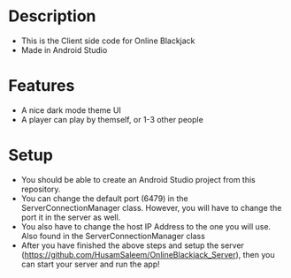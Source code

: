 # Description
- This is the Client side code for Online Blackjack
- Made in Android Studio

# Features
- A nice dark mode theme UI
- A player can play by themself, or 1-3 other people

# Setup
- You should be able to create an Android Studio project from this repository.
- You can change the default port (6479) in the ServerConnectionManager class. However, you will have to change the port it in the server as well.
- You also have to change the host IP Address to the one you will use. Also found in the ServerConnectionManager class
- After you have finished the above steps and setup the server (https://github.com/HusamSaleem/OnlineBlackjack_Server), then you can start your server and run the app!
